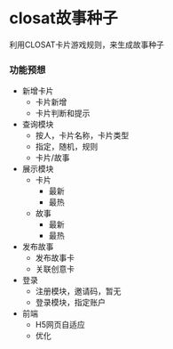 # closat故事种子
利用CLOSAT卡片游戏规则，来生成故事种子

### 功能预想
  - 新增卡片
    - 卡片新增
    - 卡片判断和提示
  - 查询模块
    - 按人，卡片名称，卡片类型
    - 指定，随机，规则
    - 卡片/故事
  - 展示模块
    - 卡片
      - 最新
      - 最热
    - 故事
      - 最新
      - 最热
  - 发布故事
    - 发布故事卡
    - 关联创意卡
  - 登录
    - 注册模块，邀请码，暂无
    - 登录模块，指定账户
- 前端
  - H5网页自适应
  - 优化
